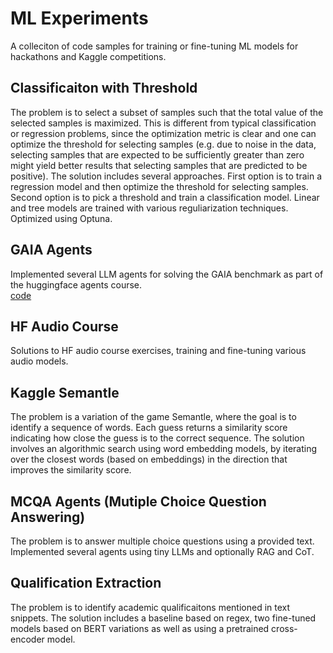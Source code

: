 # ML Experiments

A colleciton of code samples for training or fine-tuning ML models for hackathons and Kaggle competitions. 

## Classificaiton with Threshold
The problem is to select a subset of samples such that the total value of the selected samples is maximized. This is different from typical classification or regression problems, since the optimization metric is clear and one can optimize the threshold for selecting samples (e.g. due to noise in the data, selecting samples that are expected to be sufficiently greater than zero might yield better results that selecting samples that are predicted to be positive). 
The solution includes several approaches. First option is to train a regression model and then optimize the threshold for selecting samples. Second option is to pick a threshold and train a classification model. Linear and tree models are trained with various reguliarization techniques. Optimized using Optuna. 

## GAIA Agents
Implemented several LLM agents for solving the GAIA benchmark as part of the huggingface agents course.  
[code](https://huggingface.co/spaces/agercas/HF_Agents_Course_GAIA_Agent/tree/main)

## HF Audio Course
Solutions to HF audio course exercises, training and fine-tuning various audio models. 

## Kaggle Semantle
The problem is a variation of the game Semantle, where the goal is to identify a sequence of words. Each guess returns a similarity score indicating how close the guess is to the correct sequence. 
The solution involves an algorithmic search using word embedding models, by iterating over the closest words (based on embeddings) in the direction that improves the similarity score. 

## MCQA Agents (Mutiple Choice Question Answering)
The problem is to answer multiple choice questions using a provided text. Implemented several agents using tiny LLMs and optionally RAG and CoT.

## Qualification Extraction
The problem is to identify academic qualificaitons mentioned in text snippets. 
The solution includes a baseline based on regex, two fine-tuned models based on BERT variations as well as using a pretrained cross-encoder model.
